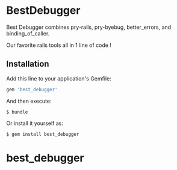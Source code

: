 # BestDebugger

Best Debugger combines pry-rails, pry-byebug, better_errors, and binding_of_caller.

Our favorite rails tools all in 1 line of code !

## Installation

Add this line to your application's Gemfile:

```ruby
gem 'best_debugger'
```

And then execute:

    $ bundle

Or install it yourself as:

    $ gem install best_debugger

# best_debugger

